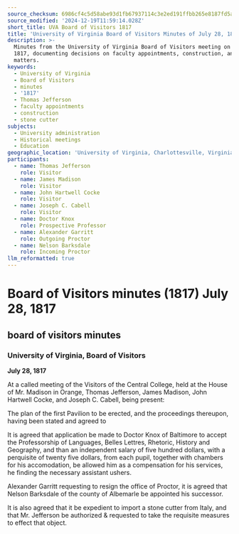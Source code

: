 ```yaml
---
source_checksum: 6986cf4c5d58abe93d1fb67937114c3e2ed191ffbb265e8187fd5acd5469600e
source_modified: '2024-12-19T11:59:14.028Z'
short_title: UVA Board of Visitors 1817
title: 'University of Virginia Board of Visitors Minutes of July 28, 1817'
description: >-
  Minutes from the University of Virginia Board of Visitors meeting on July 28,
  1817, documenting decisions on faculty appointments, construction, and other
  matters.
keywords:
  - University of Virginia
  - Board of Visitors
  - minutes
  - '1817'
  - Thomas Jefferson
  - faculty appointments
  - construction
  - stone cutter
subjects:
  - University administration
  - Historical meetings
  - Education
geographic_location: 'University of Virginia, Charlottesville, Virginia'
participants:
  - name: Thomas Jefferson
    role: Visitor
  - name: James Madison
    role: Visitor
  - name: John Hartwell Cocke
    role: Visitor
  - name: Joseph C. Cabell
    role: Visitor
  - name: Doctor Knox
    role: Prospective Professor
  - name: Alexander Garritt
    role: Outgoing Proctor
  - name: Nelson Barksdale
    role: Incoming Proctor
llm_reformatted: true
---
```

# Board of Visitors minutes (1817) July 28, 1817

## board of visitors minutes

### University of Virginia, Board of Visitors

**July 28, 1817**

At a called meeting of the Visitors of the Central College, held at the House of Mr. Madison in Orange, Thomas Jefferson, James Madison, John Hartwell Cocke, and Joseph C. Cabell, being present:

The plan of the first Pavilion to be erected, and the proceedings thereupon, having been stated and agreed to

It is agreed that application be made to Doctor Knox of Baltimore to accept the Professorship of Languages, Belles Lettres, Rhetoric, History and Geography, and than an independent salary of five hundred dollars, with a perquisite of twenty five dollars, from each pupil, together with chambers for his accomodation, be allowed him as a compensation for his services, he finding the necessary assistant ushers.

Alexander Garritt requesting to resign the office of Proctor, it is agreed that Nelson Barksdale of the county of Albemarle be appointed his successor.

It is also agreed that it be expedient to import a stone cutter from Italy, and that Mr. Jefferson be authorized & requested to take the requisite measures to effect that object.
